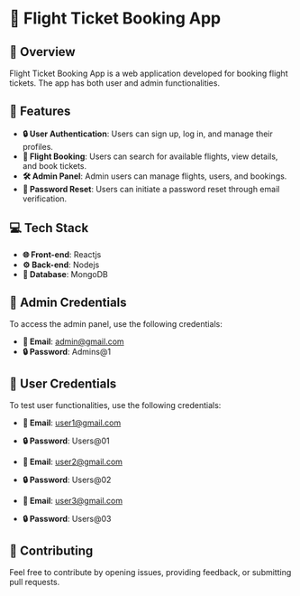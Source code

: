 # 🛫 Flight Ticket Booking App

## 📝 Overview

Flight Ticket Booking App is a web application developed for booking flight tickets. The app has both user and admin functionalities.

## 🌟 Features

- **🔒 User Authentication**: Users can sign up, log in, and manage their profiles.
- **🎫 Flight Booking**: Users can search for available flights, view details, and book tickets.
- **🛠️ Admin Panel**: Admin users can manage flights, users, and bookings.
- **🔑 Password Reset**: Users can initiate a password reset through email verification.

## 💻 Tech Stack

- **🌐 Front-end**: Reactjs
- **⚙️ Back-end**: Nodejs
- **💾 Database**: MongoDB

## 🚪 Admin Credentials

To access the admin panel, use the following credentials:

- **📧 Email**: admin@gmail.com
- **🔒 Password**: Admins@1

## 👥 User Credentials

To test user functionalities, use the following credentials:

- **📧 Email**: user1@gmail.com
- **🔒 Password**: Users@01

- **📧 Email**: user2@gmail.com
- **🔒 Password**: Users@02

- **📧 Email**: user3@gmail.com
- **🔒 Password**: Users@03

## 🤝 Contributing

Feel free to contribute by opening issues, providing feedback, or submitting pull requests.
